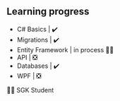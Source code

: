 ## Learning progress
- C# Basics | ✔️
- Migrations | ✔️
- Entity Framework | in process 👨‍🎓
- API | ❎
- Databases | ✔️
- WPF | ❎

👨‍🎓 SGK Student
